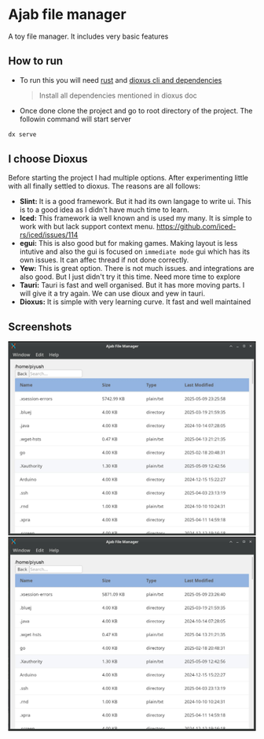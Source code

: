 # Ajab file manager

A toy file manager. It includes very basic features

## How to run

- To run this you will need [rust](https://www.rust-lang.org/) and [dioxus cli and dependencies](https://dioxuslabs.com/learn/0.6/getting_started/)
  > Install all dependencies mentioned in dioxus doc
- Once done clone the project and go to root directory of the project. The followin command will start server

```bash
dx serve

```

## I choose Dioxus

Before starting the project I had multiple options. After experimenting little with all finally settled to dioxus. The reasons are all follows:

- **Slint:** It is a good framework. But it had its own langage to write ui. This is to a good idea as I didn't have much time to learn.
- **Iced:** This framework ia well known and is used my many. It is simple to work with but lack support context menu. https://github.com/iced-rs/iced/issues/114
- **egui:** This is also good but for making games. Making layout is less intutive and also the gui is focused on `immediate mode` gui which has its own issues. It can affec thread if not done correctly.
- **Yew:** This is great option. There is not much issues. and integrations are also good. But I just didn't try it this time. Need more time to explore
- **Tauri:** Tauri is fast and well organised. But it has more moving parts. I will give it a try again. We can use dioux and yew in tauri.
- **Dioxus:** It is simple with very learning curve. It fast and well maintained

## Screenshots

![IMG1](screenshot/Screenshot_2025-05-09_23-26-29.jpg)
![IMG2](screenshot/Screenshot_2025-05-09_23-26-58.jpg)
